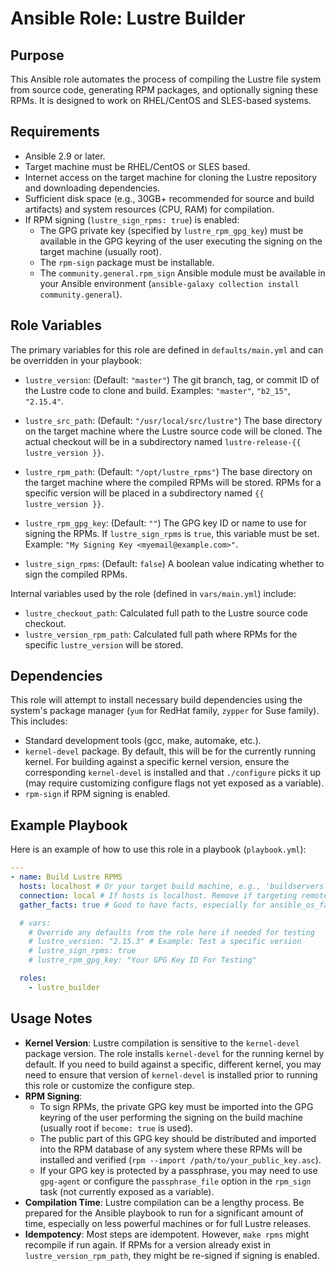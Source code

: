 # Ansible Role: Lustre Builder

## Purpose

This Ansible role automates the process of compiling the Lustre file system from source code, generating RPM packages, and optionally signing these RPMs. It is designed to work on RHEL/CentOS and SLES-based systems.

## Requirements

-   Ansible 2.9 or later.
-   Target machine must be RHEL/CentOS or SLES based.
-   Internet access on the target machine for cloning the Lustre repository and downloading dependencies.
-   Sufficient disk space (e.g., 30GB+ recommended for source and build artifacts) and system resources (CPU, RAM) for compilation.
-   If RPM signing (`lustre_sign_rpms: true`) is enabled:
    -   The GPG private key (specified by `lustre_rpm_gpg_key`) must be available in the GPG keyring of the user executing the signing on the target machine (usually root).
    -   The `rpm-sign` package must be installable.
    -   The `community.general.rpm_sign` Ansible module must be available in your Ansible environment (`ansible-galaxy collection install community.general`).

## Role Variables

The primary variables for this role are defined in `defaults/main.yml` and can be overridden in your playbook:

-   `lustre_version`: (Default: `"master"`)
    The git branch, tag, or commit ID of the Lustre code to clone and build.
    Examples: `"master"`, `"b2_15"`, `"2.15.4"`.

-   `lustre_src_path`: (Default: `"/usr/local/src/lustre"`)
    The base directory on the target machine where the Lustre source code will be cloned. The actual checkout will be in a subdirectory named `lustre-release-{{ lustre_version }}`.

-   `lustre_rpm_path`: (Default: `"/opt/lustre_rpms"`)
    The base directory on the target machine where the compiled RPMs will be stored. RPMs for a specific version will be placed in a subdirectory named `{{ lustre_version }}`.

-   `lustre_rpm_gpg_key`: (Default: `""`)
    The GPG key ID or name to use for signing the RPMs. If `lustre_sign_rpms` is `true`, this variable must be set. Example: `"My Signing Key <myemail@example.com>"`.

-   `lustre_sign_rpms`: (Default: `false`)
    A boolean value indicating whether to sign the compiled RPMs.

Internal variables used by the role (defined in `vars/main.yml`) include:
-   `lustre_checkout_path`: Calculated full path to the Lustre source code checkout.
-   `lustre_version_rpm_path`: Calculated full path where RPMs for the specific `lustre_version` will be stored.

## Dependencies

This role will attempt to install necessary build dependencies using the system's package manager (`yum` for RedHat family, `zypper` for Suse family). This includes:
- Standard development tools (gcc, make, automake, etc.).
- `kernel-devel` package. By default, this will be for the currently running kernel. For building against a specific kernel version, ensure the corresponding `kernel-devel` is installed and that `./configure` picks it up (may require customizing configure flags not yet exposed as a variable).
- `rpm-sign` if RPM signing is enabled.

## Example Playbook

Here is an example of how to use this role in a playbook (`playbook.yml`):

```yaml
---
- name: Build Lustre RPMS
  hosts: localhost # Or your target build machine, e.g., 'buildservers'
  connection: local # If hosts is localhost. Remove if targeting remote build machine.
  gather_facts: true # Good to have facts, especially for ansible_os_family

  # vars:
    # Override any defaults from the role here if needed for testing
    # lustre_version: "2.15.3" # Example: Test a specific version
    # lustre_sign_rpms: true
    # lustre_rpm_gpg_key: "Your GPG Key ID For Testing"

  roles:
    - lustre_builder
```

## Usage Notes

-   **Kernel Version**: Lustre compilation is sensitive to the `kernel-devel` package version. The role installs `kernel-devel` for the running kernel by default. If you need to build against a specific, different kernel, you may need to ensure that version of `kernel-devel` is installed prior to running this role or customize the configure step.
-   **RPM Signing**:
    -   To sign RPMs, the private GPG key must be imported into the GPG keyring of the user performing the signing on the build machine (usually root if `become: true` is used).
    -   The public part of this GPG key should be distributed and imported into the RPM database of any system where these RPMs will be installed and verified (`rpm --import /path/to/your_public_key.asc`).
    -   If your GPG key is protected by a passphrase, you may need to use `gpg-agent` or configure the `passphrase_file` option in the `rpm_sign` task (not currently exposed as a variable).
-   **Compilation Time**: Lustre compilation can be a lengthy process. Be prepared for the Ansible playbook to run for a significant amount of time, especially on less powerful machines or for full Lustre releases.
-   **Idempotency**: Most steps are idempotent. However, `make rpms` might recompile if run again. If RPMs for a version already exist in `lustre_version_rpm_path`, they might be re-signed if signing is enabled.
